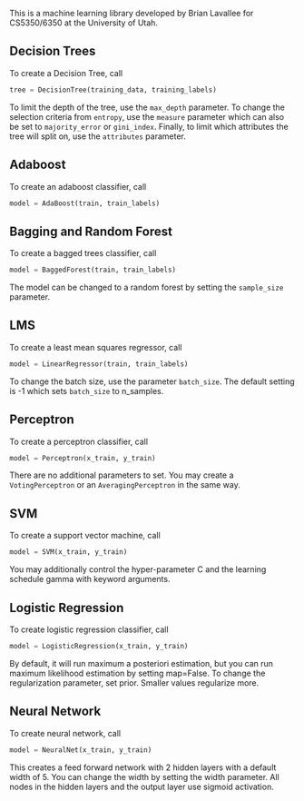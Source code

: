 This is a machine learning library developed by Brian Lavallee for CS5350/6350 at the University of Utah.

## Decision Trees
To create a Decision Tree, call
```python
tree = DecisionTree(training_data, training_labels)
```

To limit the depth of the tree, use the `max_depth` parameter.
To change the selection criteria from `entropy`, use the `measure` parameter which can also be set to `majority_error` or `gini_index`.
Finally, to limit which attributes the tree will split on, use the `attributes` parameter.

## Adaboost
To create an adaboost classifier, call
```python
model = AdaBoost(train, train_labels)
```

## Bagging and Random Forest
To create a bagged trees classifier, call
```python
model = BaggedForest(train, train_labels)
```

The model can be changed to a random forest by setting the `sample_size` parameter.

## LMS
To create a least mean squares regressor, call
```python
model = LinearRegressor(train, train_labels)
```

To change the batch size, use the parameter `batch_size`.
The default setting is -1 which sets `batch_size` to n_samples.

## Perceptron
To create a perceptron classifier, call
```python
model = Perceptron(x_train, y_train)
```

There are no additional parameters to set.
You may create a ```VotingPerceptron``` or an ```AveragingPerceptron``` in the same way.

## SVM
To create a support vector machine, call
```python
model = SVM(x_train, y_train)
```

You may additionally control the hyper-parameter C and the learning schedule gamma with keyword arguments.

## Logistic Regression
To create logistic regression classifier, call
```python
model = LogisticRegression(x_train, y_train)
```

By default, it will run maximum a posteriori estimation, but you can run maximum likelihood estimation by setting map=False.
To change the regularization parameter, set prior.
Smaller values regularize more.

## Neural Network
To create neural network, call
```python
model = NeuralNet(x_train, y_train)
```

This creates a feed forward network with 2 hidden layers with a default width of 5.
You can change the width by setting the width parameter.
All nodes in the hidden layers and the output layer use sigmoid activation.
